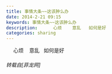 ```yaml
---
title: 事情大条~~这该肿么办
date: 2014-2-21 09:15
keywords: 事情大条~~这该肿么办
description:      心烦    意乱   如何是好
categories: sharing
---
```

<td class="t_f" id="postmessage_99917">

     心烦    意乱   如何是好<img alt="" border="0" onclick="" onmouseover="" smilieid="101" src="static/image/smiley/qiubilong/13.gif"/></td>
###### 转载自[菲龙网]
